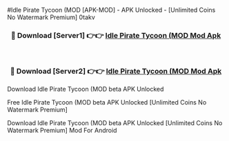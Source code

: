#Idle Pirate Tycoon (MOD [APK-MOD] - APK Unlocked - [Unlimited Coins No Watermark Premium] 0takv



<div align="center">

<h3>🔴 Download [Server1] 👉👉 <a href="https://momento.my/?title=Idle_Pirate_Tycoon_(MOD">Idle Pirate Tycoon (MOD Mod Apk</a></h3><br>

<h3>🔴 Download [Server2] 👉👉 <a href="https://momento.my/?title=Idle_Pirate_Tycoon_(MOD">Idle Pirate Tycoon (MOD Mod Apk</a></h3>
</div>



Download Idle Pirate Tycoon (MOD beta APK Unlocked

Free Idle Pirate Tycoon (MOD beta APK Unlocked [Unlimited Coins No Watermark Premium]

Download Idle Pirate Tycoon (MOD beta APK Unlocked [Unlimited Coins No Watermark Premium] Mod For Android
